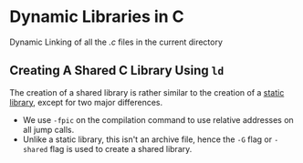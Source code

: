 # Dynamic Libraries in C
Dynamic Linking of all the *.c* files in the current directory
## Creating A Shared C Library Using `ld`
The creation of a shared library is rather similar to the creation of a [static library](../0x09-static_libraries/README.md), except for two major differences.

* We use `-fpic` on the compilation command to use relative addresses on all jump calls.
* Unlike a static library, this isn't an archive file, hence the `-G` flag or `-shared` flag is used to create a shared library.
